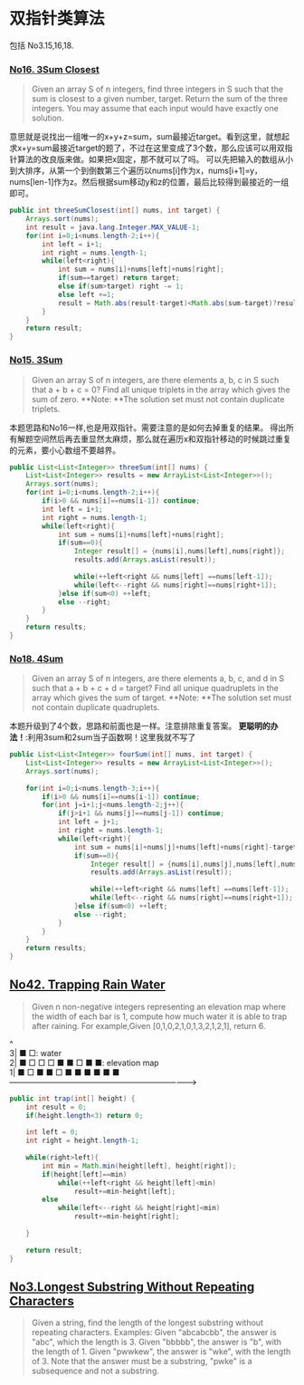 # 双指针类算法

包括 No3.15,16,18.

### [No16. 3Sum Closest](https://leetcode.com/problems/3sum-closest/)
>Given an array S of n integers, find three integers in S such that the sum is closest to a given number, target. Return the sum of the three integers. You may assume that each input would have exactly one solution.

意思就是说找出一组唯一的x+y+z=sum，sum最接近target。看到这里，就想起求x+y=sum最接近target的题了，不过在这里变成了3个数，那么应该可以用双指针算法的改良版来做。如果把x固定，那不就可以了吗。
可以先把输入的数组从小到大排序，从第一个到倒数第三个遍历以nums[i]作为x，nums[i+1]=y，nums[len-1]作为z。然后根据sum移动y和z的位置，最后比较得到最接近的一组即可。
```java
public int threeSumClosest(int[] nums, int target) {
    Arrays.sort(nums);
    int result = java.lang.Integer.MAX_VALUE-1;
    for(int i=0;i<nums.length-2;i++){
    	int left = i+1;
    	int right = nums.length-1;
    	while(left<right){
    		int sum = nums[i]+nums[left]+nums[right];
    		if(sum==target) return target;
    		else if(sum>target) right -= 1;
    		else left +=1;
    		result = Math.abs(result-target)<Math.abs(sum-target)?result:sum;
    	}
    }
	return result;
}
```

### [No15. 3Sum](https://leetcode.com/problems/3sum/)
>Given an array S of n integers, are there elements a, b, c in S such that a + b + c = 0? Find all unique triplets in the array which gives the sum of zero.
**Note: **The solution set must not contain duplicate triplets.

本题思路和No16一样,也是用双指针。需要注意的是如何去掉重复的结果。
得出所有解题空间然后再去重显然太麻烦，那么就在遍历x和双指针移动的时候跳过重复的元素，要小心数组不要越界。
```java
public List<List<Integer>> threeSum(int[] nums) {
    List<List<Integer>> results = new ArrayList<List<Integer>>();        
    Arrays.sort(nums);
    for(int i=0;i<nums.length-2;i++){
    	if(i>0 && nums[i]==nums[i-1]) continue;
    	int left = i+1;
    	int right = nums.length-1;
    	while(left<right){
    		int sum = nums[i]+nums[left]+nums[right];
    		if(sum==0){
    			Integer result[] = {nums[i],nums[left],nums[right]};
    			results.add(Arrays.asList(result));
    			
    			while(++left<right && nums[left] ==nums[left-1]);
    			while(left<--right && nums[right]==nums[right+1]);        			
    		}else if(sum<0) ++left;
    		else --right;
    	}        	
    }        
    return results;
}
```
### [No18. 4Sum](https://leetcode.com/problems/4sum/)
>Given an array S of n integers, are there elements a, b, c, and d in S such that a + b + c + d = target? Find all unique quadruplets in the array which gives the sum of target.
**Note: **The solution set must not contain duplicate quadruplets. 

本题升级到了4个数，思路和前面也是一样。注意排除重复答案。
**更聪明的办法！**:利用3sum和2sum当子函数啊！这里我就不写了
```java
public List<List<Integer>> fourSum(int[] nums, int target) {
	List<List<Integer>> results = new ArrayList<List<Integer>>();  
	Arrays.sort(nums);
	
	for(int i=0;i<nums.length-3;i++){
		if(i>0 && nums[i]==nums[i-1]) continue;
		for(int j=i+1;j<nums.length-2;j++){
			if(j>i+1 && nums[j]==nums[j-1]) continue;
			int left = j+1;
			int right = nums.length-1;
			while(left<right){
				int sum = nums[i]+nums[j]+nums[left]+nums[right]-target;
				if(sum==0){
        			Integer result[] = {nums[i],nums[j],nums[left],nums[right]};
        			results.add(Arrays.asList(result));
        			
        			while(++left<right && nums[left] ==nums[left-1]);
        			while(left<--right && nums[right]==nums[right+1]);        			
        		}else if(sum<0) ++left;
        		else --right;
			}
		}
	}		
	return results;
}
```

## [No42. Trapping Rain Water](https://leetcode.com/problems/trapping-rain-water/)
> Given n non-negative integers representing an elevation map where the width of each bar is 1, compute how much water it is able to trap after raining.
For example,Given [0,1,0,2,1,0,1,3,2,1,2,1], return 6. 

 ^ <br/>
3|              ■           □: water <br/>
2|      ■ □ □ □ ■ ■ □ ■     ■: elevation map <br/>
1|  ■ □ ■ ■ □ ■ ■ ■ ■ ■ ■<br/>
  ————————————————————————>

```java
public int trap(int[] height) {
    int result = 0;
    if(height.length<3) return 0;
    
    int left = 0;
    int right = height.length-1;        
    
    while(right>left){
    	int min = Math.min(height[left], height[right]);
    	if(height[left]==min)
    		while(++left<right && height[left]<min)
    			result+=min-height[left];
    	else
    		while(left<--right && height[right]<min)
    			result+=min-height[right];
    	        	
    }
    
    return result;
}
```

## [No3.Longest Substring Without Repeating Characters](https://leetcode.com/problems/longest-substring-without-repeating-characters/)
>Given a string, find the length of the longest substring without repeating characters.
Examples:
Given "abcabcbb", the answer is "abc", which the length is 3.
Given "bbbbb", the answer is "b", with the length of 1.
Given "pwwkew", the answer is "wke", with the length of 3. Note that the answer must be a substring, "pwke" is a subsequence and not a substring.

